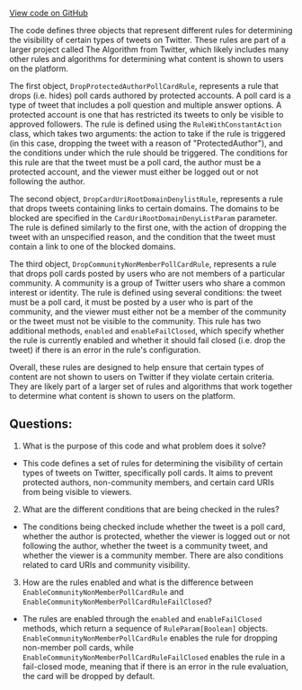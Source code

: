 [View code on GitHub](https://github.com/misbahsy/the-algorithm/visibilitylib/src/main/scala/com/twitter/visibility/rules/CardRules.scala)

The code defines three objects that represent different rules for determining the visibility of certain types of tweets on Twitter. These rules are part of a larger project called The Algorithm from Twitter, which likely includes many other rules and algorithms for determining what content is shown to users on the platform.

The first object, `DropProtectedAuthorPollCardRule`, represents a rule that drops (i.e. hides) poll cards authored by protected accounts. A poll card is a type of tweet that includes a poll question and multiple answer options. A protected account is one that has restricted its tweets to only be visible to approved followers. The rule is defined using the `RuleWithConstantAction` class, which takes two arguments: the action to take if the rule is triggered (in this case, dropping the tweet with a reason of "ProtectedAuthor"), and the conditions under which the rule should be triggered. The conditions for this rule are that the tweet must be a poll card, the author must be a protected account, and the viewer must either be logged out or not following the author.

The second object, `DropCardUriRootDomainDenylistRule`, represents a rule that drops tweets containing links to certain domains. The domains to be blocked are specified in the `CardUriRootDomainDenyListParam` parameter. The rule is defined similarly to the first one, with the action of dropping the tweet with an unspecified reason, and the condition that the tweet must contain a link to one of the blocked domains.

The third object, `DropCommunityNonMemberPollCardRule`, represents a rule that drops poll cards posted by users who are not members of a particular community. A community is a group of Twitter users who share a common interest or identity. The rule is defined using several conditions: the tweet must be a poll card, it must be posted by a user who is part of the community, and the viewer must either not be a member of the community or the tweet must not be visible to the community. This rule has two additional methods, `enabled` and `enableFailClosed`, which specify whether the rule is currently enabled and whether it should fail closed (i.e. drop the tweet) if there is an error in the rule's configuration.

Overall, these rules are designed to help ensure that certain types of content are not shown to users on Twitter if they violate certain criteria. They are likely part of a larger set of rules and algorithms that work together to determine what content is shown to users on the platform.
## Questions: 
 1. What is the purpose of this code and what problem does it solve?
- This code defines a set of rules for determining the visibility of certain types of tweets on Twitter, specifically poll cards. It aims to prevent protected authors, non-community members, and certain card URIs from being visible to viewers.

2. What are the different conditions that are being checked in the rules?
- The conditions being checked include whether the tweet is a poll card, whether the author is protected, whether the viewer is logged out or not following the author, whether the tweet is a community tweet, and whether the viewer is a community member. There are also conditions related to card URIs and community visibility.

3. How are the rules enabled and what is the difference between `EnableCommunityNonMemberPollCardRule` and `EnableCommunityNonMemberPollCardRuleFailClosed`?
- The rules are enabled through the `enabled` and `enableFailClosed` methods, which return a sequence of `RuleParam[Boolean]` objects. `EnableCommunityNonMemberPollCardRule` enables the rule for dropping non-member poll cards, while `EnableCommunityNonMemberPollCardRuleFailClosed` enables the rule in a fail-closed mode, meaning that if there is an error in the rule evaluation, the card will be dropped by default.